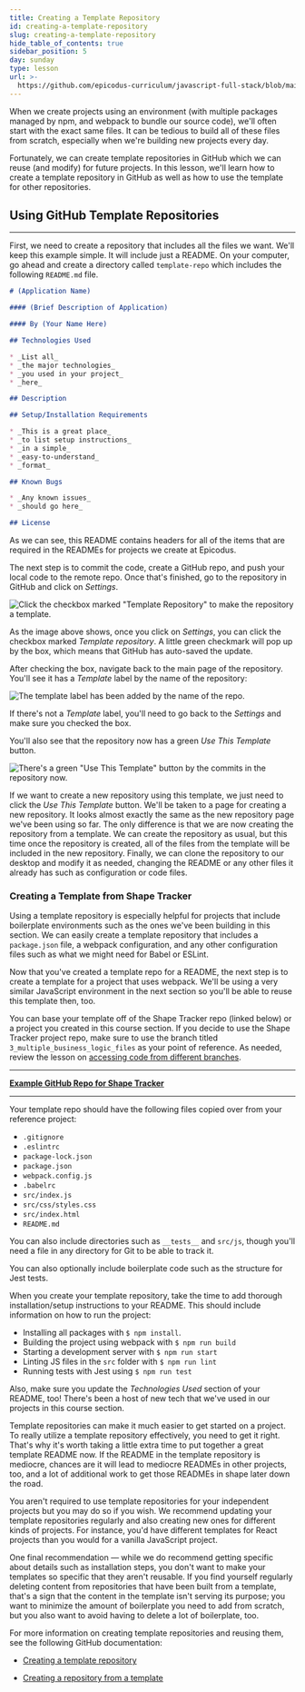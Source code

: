 ```yaml
---
title: Creating a Template Repository
id: creating-a-template-repository
slug: creating-a-template-repository
hide_table_of_contents: true
sidebar_position: 5
day: sunday
type: lesson
url: >-
  https://github.com/epicodus-curriculum/javascript-full-stack/blob/main/2f_working_with_templates.md
---
```


When we create projects using an environment (with multiple packages managed by npm, and webpack to bundle our source code), we'll often start with the exact same files. It can be tedious to build all of these files from scratch, especially when we're building new projects every day.

Fortunately, we can create template repositories in GitHub which we can reuse (and modify) for future projects. In this lesson, we'll learn how to create a template repository in GitHub as well as how to use the template for other repositories.

## Using GitHub Template Repositories
---

First, we need to create a repository that includes all the files we want. We'll keep this example simple. It will include just a README. On your computer, go ahead and create a directory called `template-repo` which includes the following `README.md` file.

```md
# (Application Name)

#### (Brief Description of Application)

#### By (Your Name Here)

## Technologies Used

* _List all_
* _the major technologies_
* _you used in your project_
* _here_

## Description

## Setup/Installation Requirements

* _This is a great place_
* _to list setup instructions_
* _in a simple_
* _easy-to-understand_
* _format_

## Known Bugs

* _Any known issues_
* _should go here_

## License
```

As we can see, this README contains headers for all of the items that are required in the READMEs for projects we create at Epicodus.

The next step is to commit the code, create a GitHub repo, and push your local code to the remote repo. Once that's finished, go to the repository in GitHub and click on _Settings_. 

![Click the checkbox marked "Template Repository" to make the repository a template.](https://learnhowtoprogram.s3.us-west-2.amazonaws.com/Intermediate+JavaScript/TDD-2020/template-repo-in-settings.png)

As the image above shows, once you click on _Settings_, you can click the checkbox marked _Template repository_. A little green checkmark will pop up by the box, which means that GitHub has auto-saved the update.

After checking the box, navigate back to the main page of the repository. You'll see it has a _Template_ label by the name of the repository:

![The template label has been added by the name of the repo.](https://learnhowtoprogram.s3.us-west-2.amazonaws.com/Intermediate+JavaScript/TDD-2020/template-label.png)

If there's not a _Template_ label, you'll need to go back to the _Settings_ and make sure you checked the box.

You'll also see that the repository now has a green _Use This Template_ button.

![There's a green "Use This Template" button by the commits in the repository now.](https://learnhowtoprogram.s3.us-west-2.amazonaws.com/Intermediate+JavaScript/TDD-2020/use-this-template-button.png)

If we want to create a new repository using this template, we just need to click the _Use This Template_ button. We'll be taken to a page for creating a new repository. It looks almost exactly the same as the new repository page we've been using so far. The only difference is that we are now creating the repository from a template. We can create the repository as usual, but this time once the repository is created, all of the files from the template will be included in the new repository. Finally, we can clone the repository to our desktop and modify it as needed, changing the README or any other files it already has such as configuration or code files.

### Creating a Template from Shape Tracker

Using a template repository is especially helpful for projects that include boilerplate environments such as the ones we've been building in this section. We can easily create a template repository that includes a `package.json` file, a webpack configuration, and any other configuration files such as what we might need for Babel or ESLint.

Now that you've created a template repo for a README, the next step is to create a template for a project that uses webpack. We'll be using a very similar JavaScript environment in the next section so you'll be able to reuse this template then, too.

You can base your template off of the Shape Tracker repo (linked below) or a project you created in this course section. If you decide to use the Shape Tracker project repo, make sure to use the branch titled `3_multiple_business_logic_files` as your point of reference. As needed, review the lesson on [accessing code from different branches](https://new.learnhowtoprogram.com/intermediate-javascript/object-oriented-javascript/accessing-code-from-different-branches).

---

**[<i class="glyphicon glyphicon-folder-open"></i>  Example GitHub Repo for Shape Tracker](https://github.com/epicodus-lessons/section-5-shape-tracker/tree/3_multiple_business_logic_files)**

---

Your template repo should have the following files copied over from your reference project:

* `.gitignore`
* `.eslintrc`
* `package-lock.json`
* `package.json`
* `webpack.config.js`
* `.babelrc`
* `src/index.js`
* `src/css/styles.css`
* `src/index.html`
* `README.md`

You can also include directories such as `__tests__` and `src/js`, though you'll need a file in any directory for Git to be able to track it. 

You can also optionally include boilerplate code such as the structure for Jest tests.

When you create your template repository, take the time to add thorough installation/setup instructions to your README. This should include information on how to run the project:

* Installing all packages with `$ npm install`.
* Building the project using webpack with `$ npm run build`
* Starting a development server with `$ npm run start`
* Linting JS files in the `src` folder with `$ npm run lint`
* Running tests with Jest using `$ npm run test`

 Also, make sure you update the _Technologies Used_ section of your README, too! There's been a host of new tech that we've used in our projects in this course section.

Template repositories can make it much easier to get started on a project. To really utilize a template repository effectively, you need to get it right. That's why it's worth taking a little extra time to put together a great template README now. If the README in the template repository is mediocre, chances are it will lead to mediocre READMEs in other projects, too, and a lot of additional work to get those READMEs in shape later down the road.

You aren't required to use template repositories for your independent projects but you may do so if you wish. We recommend updating your template repositories regularly and also creating new ones for different kinds of projects. For instance, you'd have different templates for React projects than you would for a vanilla JavaScript project.

One final recommendation — while we do recommend getting specific about details such as installation steps, you don't want to make your templates so specific that they aren't reusable. If you find yourself regularly deleting content from repositories that have been built from a template, that's a sign that the content in the template isn't serving its purpose; you want to minimize the amount of boilerplate you need to add from scratch, but you also want to avoid having to delete a lot of boilerplate, too.

For more information on creating template repositories and reusing them, see the following GitHub documentation:

* [Creating a template repository](https://docs.github.com/en/free-pro-team@latest/github/creating-cloning-and-archiving-repositories/creating-a-template-repository)

* [Creating a repository from a template](https://docs.github.com/en/free-pro-team@latest/github/creating-cloning-and-archiving-repositories/creating-a-repository-from-a-template)
